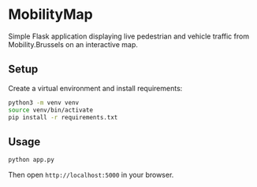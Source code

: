 # MobilityMap

Simple Flask application displaying live pedestrian and vehicle traffic from Mobility.Brussels on an interactive map.

## Setup

Create a virtual environment and install requirements:

```bash
python3 -m venv venv
source venv/bin/activate
pip install -r requirements.txt
```

## Usage

```bash
python app.py
```
Then open `http://localhost:5000` in your browser.
